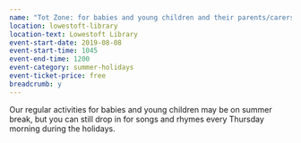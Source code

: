 ```yaml
---
name: "Tot Zone: for babies and young children and their parents/carers"
location: lowestoft-library
location-text: Lowestoft Library
event-start-date: 2019-08-08
event-start-time: 1045
event-end-time: 1200
event-category: summer-holidays
event-ticket-price: free
breadcrumb: y
---
```


Our regular activities for babies and young children may be on summer break, but you can still drop in for songs and rhymes every Thursday morning during the holidays.
